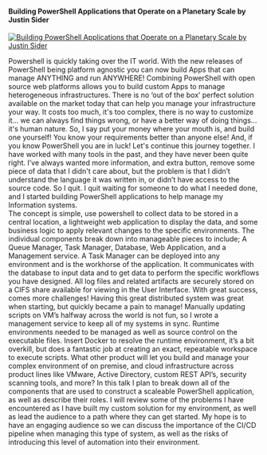 ﻿#### Building PowerShell Applications that Operate on a Planetary Scale by Justin Sider

[![Building PowerShell Applications that Operate on a Planetary Scale by Justin Sider](https://i2.ytimg.com/vi/1ZCKejo7H7U/hqdefault.jpg "Building PowerShell Applications that Operate on a Planetary Scale by Justin Sider")](https://www.youtube.com/watch?v=1ZCKejo7H7U)

Powershell is quickly taking over the IT world. With the new releases of PowerShell being platform agnostic you can now build Apps that can manage ANYTHING and run ANYWHERE! Combining PowerShell with open source web platforms allows you to build custom Apps to manage heterogeneous infrastructures.
    There is no ‘out of the box’ perfect solution available on the market today that can help you manage your infrastructure your way. It costs too much, it's too complex, there is no way to customize it... we can always find things wrong, or have a better way of doing things... it's human nature. So, I say put your money where your mouth is, and build one yourself! You know your requirements better than anyone else! And, if you know PowerShell you are in luck! Let's continue this journey together.
    I have worked with many tools in the past, and they have never been quite right. I’ve always wanted more information, and extra button, remove some piece of data that I didn't care about, but the problem is that I didn’t understand the language it was written in, or didn’t have access to the source code. So I quit. I quit waiting for someone to do what I needed done, and I started building PowerShell applications to help manage my Information systems.  
    The concept is simple, use powershell to collect data to be stored in a central location, a lightweight web application to display the data, and some business logic to apply relevant changes to the specific environments. The individual components break down into manageable pieces to include; A Queue Manager, Task Manager, Database, Web Application, and a Management service. A Task Manager can be deployed into any environment and is the workhorse of the application. It communicates with the database to input data and to get data to perform the specific workflows you have designed. All log files and related artifacts are securely stored on a CIFS share available for viewing in the User Interface.
With great success, comes more challenges! Having this great distributed system was great when starting, but quickly became a pain to manage! Manually updating scripts on VM’s halfway across the world is not fun, so I wrote a management service to keep all of my systems in sync. Runtime environments needed to be managed as well as source control on the executable files. Insert Docker to resolve the runtime environment, it’s a bit overkill, but does a fantastic job at creating an exact, repeatable workspace to execute scripts. 
What other product will let you build and manage your complex environment of on premise, and cloud infrastructure across product lines like VMware, Active Directory, custom REST API’s, security scanning tools, and more?
  In this talk I plan to break down all of the components that are used to construct a scaleable PowerShell application, as well as describe their roles. I will review some of the problems I have encountered as I have built my custom solution for my environment, as well as lead the audience to a path where they can get started. My hope is to have an engaging audience so we can discuss the importance of the CI/CD pipeline when managing this type of system, as well as the risks of introducing this level of automation into their environment.


